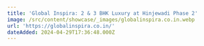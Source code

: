 ```yaml
---
title: 'Global Inspira: 2 & 3 BHK Luxury at Hinjewadi Phase 2'
image: /src/content/showcase/_images/globalinspira.co.in.webp
url: 'https://globalinspira.co.in/'
dateAdded: 2024-04-29T17:36:48.000Z
---
```


